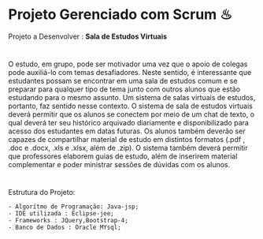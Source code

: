 # Projeto Gerenciado com Scrum ♨

Projeto a Desenvolver : **Sala de Estudos Virtuais**
#
O estudo, em grupo, pode ser motivador uma vez que o apoio de colegas pode auxiliá-lo com temas desafiadores.
Neste sentido, é interessante que estudantes possam se encontrar em uma sala de estudos comum e se preparar para qualquer tipo de tema junto com outros alunos que estão estudando para o mesmo assunto. Um sistema de salas virtuais de estudos, portanto, faz sentido nesse contexto.
O sistema de sala de estudos virtuais deverá permitir que os alunos se conectem por meio de um chat de texto, o qual deverá ter seu histórico arquivado diariamente e disponibilizado para acesso dos estudantes em datas futuras. Os alunos também deverão ser capazes de compartilhar material de estudo em distintos formatos (.pdf , .doc e .docx, .xls e .xlsx, além de .zip). O sistema também deverá permitir que professores elaborem guias de estudo, além de inserirem material complementar e poder ministrar sessões de dúvidas com os alunos.
#

Estrutura do Projeto:

    - Algorítmo de Programação: Java-jsp;
    - IDE utilizada : Eclipse-jee;
    - Frameworks : JQuery,Bootstrap-4;
    - Banco de Dados : Oracle MYsql;
    
    
